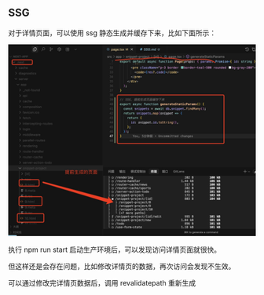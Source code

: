 ## SSG

对于详情页面，可以使用 ssg 静态生成并缓存下来，比如下面所示：

![image](./assets/ssg_01.jpg)

执行 npm run start 启动生产环境后，可以发现访问详情页面就很快。

但这样还是会存在问题，比如修改详情页的数据，再次访问会发现不生效。

可以通过修改完详情页数据后，调用 revalidatepath 重新生成
